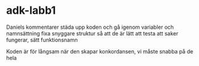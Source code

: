 # adk-labb1
Daniels kommentarer
städa upp koden och gå igenom variabler och namnsättning
fixa snyggare struktur så att de är lätt att testa att saker fungerar, sätt funktionsnamn


Koden är för långsam när den skapar konkordansen, vi måste snabba på de hela
